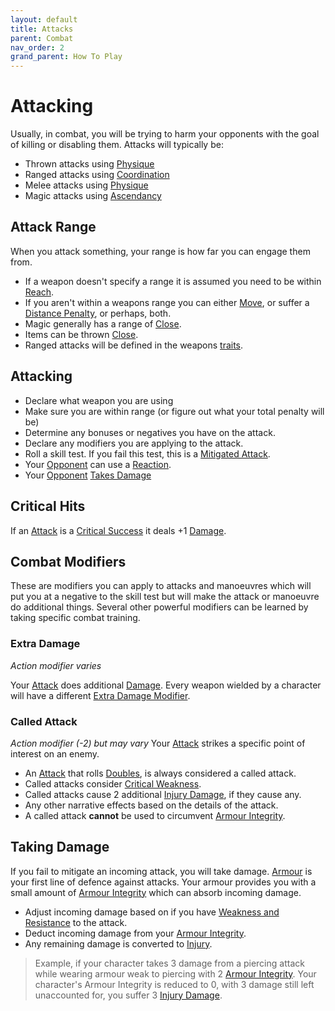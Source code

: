 ```yaml
---
layout: default
title: Attacks
parent: Combat
nav_order: 2
grand_parent: How To Play
---
```


# Attacking
Usually, in combat, you will be trying to harm your opponents with the goal of killing or disabling them. Attacks will typically be:
* Thrown attacks using [Physique](Strength#Physique)
* Ranged attacks using [Coordination](Agility#Coordination)
* Melee attacks using [Physique](Strength#Physique) 
* Magic attacks using [Ascendancy](Game/Core/Intuition#Ascendancy)

## Attack Range
When you attack something, your range is how far you can engage them from. 
* If a weapon doesn't specify a range it is assumed you need to be within [Reach](Movement#Reach).
* If you aren't within a weapons range you can either [Move](Game/Core/Movement), or suffer a [Distance Penalty](Attack-Bonuses#Distance%20Penalty), or perhaps, both.
* Magic generally has a range of [Close](Movement#Close).
* Items can be thrown [Close](Movement#Close).
* Ranged attacks will be defined in the weapons [traits](Weapons#[Weapon-Traits](Weapon-Traits)).

## Attacking
- Declare what weapon you are using
- Make sure you are within range (or figure out what your total penalty will be) 
- Determine any bonuses or negatives you have on the attack.
- Declare any modifiers you are applying to the attack.
- Roll a skill test. If you fail this test, this is a [Mitigated Attack](Terminology#Mitigated%20Attack).
- Your [Opponent](Terminology#Opponent) can use a [Reaction](Terminology#Reaction).
- Your [Opponent](Terminology#Opponent) [Takes Damage](#Taking%20Damage)

## Critical Hits
If an [Attack](Terminology#Attack) is a [Critical Success](Skills#Critical%20Success) it deals +1 [Damage](Terminology#Damage).

## Combat Modifiers
These are modifiers you can apply to attacks and manoeuvres which will put you at a negative to the skill test but will make the attack or manoeuvre do additional things. Several other powerful modifiers can be learned by taking specific combat training. 

### Extra Damage
*Action modifier varies*

Your [Attack](Terminology#Attack) does additional [Damage](Terminology#Damage). Every weapon wielded by a character will have a different [Extra Damage Modifier](Game/Core/Weapons#Extra%20Damage%20Modifier).

### Called Attack
*Action modifier (-2) but may vary*
Your [Attack](Terminology#Attack) strikes a specific point of interest on an enemy. 
* An [Attack](Terminology#Attack) that rolls [Doubles](Skills#Doubles), is always considered a called attack.
* Called attacks consider [Critical Weakness](Game/Core/Armour#Critical%20Weakness).
* Called attacks cause 2 additional [Injury Damage](Game/Core/Injury#Injury%20Damage), if they cause any.
* Any other narrative effects based on the details of the attack. 
* A called attack **cannot** be used to circumvent [Armour Integrity](Game/Core/Armour#Armour%20Integrity).


## Taking Damage
If you fail to mitigate an incoming attack, you will take damage.
[Armour](Armour) is your first line of defence against attacks. Your armour provides you with a small amount of [Armour Integrity](Armour#Armour%20Integrity) which can absorb incoming damage. 

* Adjust incoming damage based on if you have [Weakness and Resistance](Armour#Weakness%20and%20Resistance) to the attack.
* Deduct incoming damage from your [Armour Integrity](Armour#Armour%20Integrity).
* Any remaining damage is converted to [Injury](Injury).

> Example, if your character takes 3 damage from a piercing attack while wearing armour weak to piercing with 2 [Armour Integrity](Armour#Armour%20Integrity). Your character's Armour Integrity is reduced to 0, with 3 damage still left unaccounted for, you suffer 3 [Injury Damage](Game/Core/Injury#Injury%20Damage).


